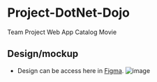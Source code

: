 # Project-DotNet-Dojo
Team Project Web App Catalog Movie

## Design/mockup
* Design can be access here in [Figma](https://www.figma.com/file/lcswOBayE92txjAIsHwOCo/Wireframe%2F-Mockup-Film-Web?node-id=0%3A1&t=gk49hk6nnwXlCrwF-1).
![image](https://user-images.githubusercontent.com/44369982/205849091-4883591b-e24f-4657-865b-0443837facda.png)
